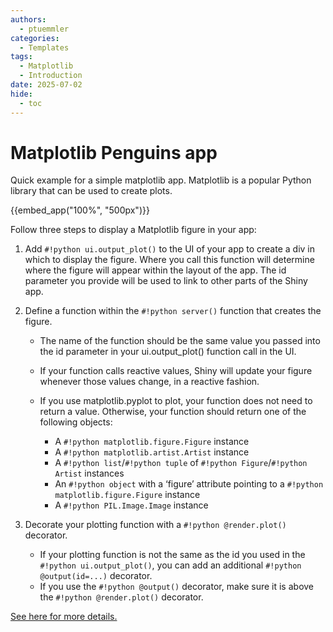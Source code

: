 ```yaml
---
authors:
  - ptuemmler
categories:
  - Templates
tags:
  - Matplotlib
  - Introduction
date: 2025-07-02
hide:
  - toc
---
```


# Matplotlib Penguins app
Quick example for a simple matplotlib app. Matplotlib is a popular Python library that can be used to create plots.
<!-- more -->

{{embed_app("100%", "500px")}}

Follow three steps to display a Matplotlib figure in your app:

1. Add `#!python ui.output_plot()` to the UI of your app to create a div in which to display the figure. Where you call this function will determine where the figure will appear within the layout of the app. The id parameter you provide will be used to link to other parts of the Shiny app.

2. Define a function within the `#!python server()` function that creates the figure.

    - The name of the function should be the same value you passed into the id parameter in your ui.output_plot() function call in the UI.

    - If your function calls reactive values, Shiny will update your figure whenever those values change, in a reactive fashion.

    - If you use matplotlib.pyplot to plot, your function does not need to return a value. Otherwise, your function should return one of the following objects:
      - A `#!python matplotlib.figure.Figure` instance
      - A `#!python matplotlib.artist.Artist` instance
      - A `#!python list`/`#!python tuple` of `#!python Figure`/`#!python Artist` instances
      - An `#!python object` with a ‘figure’ attribute pointing to a `#!python matplotlib.figure.Figure` instance
      - A `#!python PIL.Image.Image` instance
3. Decorate your plotting function with a `#!python @render.plot()` decorator.

   - If your plotting function is not the same as the id you used in the `#!python ui.output_plot()`, you can add an additional `#!python @output(id=...)` decorator.
   - If you use the `#!python @output()` decorator, make sure it is above the `#!python @render.plot()` decorator.

[See here for more details.](https://shiny.posit.co/py/components/outputs/plot-matplotlib/#details)